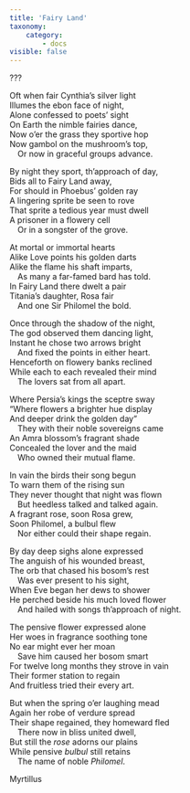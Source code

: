 ```yaml
---
title: 'Fairy Land'
taxonomy:
    category:
        - docs
visible: false
---
```


<div class="author">???</div>

Oft when fair Cynthia’s silver light  
Illumes the ebon face of night,  
Alone confessed to poets’ sight  
On Earth the nimble fairies dance,  
Now o’er the grass they sportive hop  
Now gambol on the mushroom’s top,  
&emsp;Or now in graceful groups advance.

By night they sport, th’approach of day,  
Bids all to Fairy Land away,  
For should in Phoebus’ golden ray  
A lingering sprite be seen to rove  
That sprite a tedious year must dwell  
A prisoner in a flowery cell  
&emsp;Or in a songster of the grove.  

At mortal or immortal hearts  
Alike Love points his golden darts  
Alike the flame his shaft imparts,  
&emsp;As many a far-famed bard has told.  
In Fairy Land there dwelt a pair  
Titania’s daughter, Rosa fair  
&emsp;And one Sir Philomel the bold.  

Once through the shadow of the night,  
The god observed them dancing light,  
Instant he chose two arrows bright  
&emsp;And fixed the points in either heart.  
Henceforth on flowery banks reclined  
While each to each revealed their mind  
&emsp;The lovers sat from all apart.  

Where Persia’s kings the sceptre sway  
“Where flowers a brighter hue display  
And deeper drink the golden day”  
&emsp;They with their noble sovereigns came  
An Amra blossom’s fragrant shade  
Concealed the lover and the maid  
&emsp;Who owned their mutual flame.  

In vain the birds their song begun  
To warn them of the rising sun  
They never thought that night was flown  
&emsp;But heedless talked and talked again.  
A fragrant rose, soon Rosa grew,  
Soon Philomel, a bulbul flew  
&emsp;Nor either could their shape regain.  

By day deep sighs alone expressed  
The anguish of his wounded breast,  
The orb that chased his bosom’s rest  
&emsp;Was ever present to his sight,  
When Eve began her dews to shower  
He perched beside his much loved flower  
&emsp;And hailed with songs th’approach of night.  

The pensive flower expressed alone  
Her woes in fragrance soothing tone  
No ear might ever her moan  
&emsp;Save him caused her bosom smart  
For twelve long months they strove in vain  
Their former station to regain  
And fruitless tried their every art.  

But when the spring o’er laughing mead  
Again her robe of verdure spread  
Their shape regained, they homeward fled  
&emsp;There now in bliss united dwell,  
But still the *rose* adorns our plains  
<span data-tippy="The" class="green">While</span> pensive *bulbul* still retains  
&emsp;The name of noble *Philomel*.

Myrtillus
